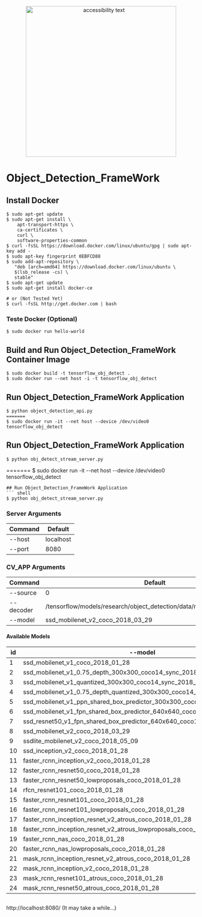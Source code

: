 <p align="center">
  <img src="http://lapisco.ifce.edu.br/wp-content/uploads/2018/03/cropped-LOGO-06.png" width="400" alt="accessibility text">
</p>

# Object_Detection_FrameWork


## Install Docker
``` shell
$ sudo apt-get update
$ sudo apt-get install \
    apt-transport-https \
    ca-certificates \
    curl \
    software-properties-common
$ curl -fsSL https://download.docker.com/linux/ubuntu/gpg | sudo apt-key add -
$ sudo apt-key fingerprint 0EBFCD88
$ sudo add-apt-repository \
   "deb [arch=amd64] https://download.docker.com/linux/ubuntu \
   $(lsb_release -cs) \
   stable"
$ sudo apt-get update
$ sudo apt-get install docker-ce
```
``` shell
# or (Not Tested Yet)
$ curl -fsSL http://get.docker.com | bash

```

### Teste Docker (Optional)
``` shell
$ sudo docker run hello-world

```
## Build and Run Object_Detection_FrameWork Container Image
``` shell
$ sudo docker build -t tensorflow_obj_detect .
$ sudo docker run --net host -i -t tensorflow_obj_detect
```
## Run Object_Detection_FrameWork Application
``` shell
$ python object_detection_api.py
=======
$ sudo docker run -it --net host --device /dev/video0 tensorflow_obj_detect
```
## Run Object_Detection_FrameWork Application
``` shell
$ python obj_detect_stream_server.py
```
=======
$ sudo docker run -it --net host --device /dev/video0 tensorflow_obj_detect
```
## Run Object_Detection_FrameWork Application
``` shell
$ python obj_detect_stream_server.py
```
 
### Server Arguments
| Command | Default |
| --- | --- |
| --host| localhost |
| --port| 8080 |

### CV_APP Arguments
| Command | Default |
| --- | --- |
| --source | 0 |
| --decoder	 | /tensorflow/models/research/object_detection/data/mscoco_label_map.pbtxt |
| --model | ssd_mobilenet_v2_coco_2018_03_29 |

#### Available Models 
|  id |  --model |
| --- | --- |
| 1 | ssd_mobilenet_v1_coco_2018_01_28
| 2 | ssd_mobilenet_v1_0.75_depth_300x300_coco14_sync_2018_07_03
| 3 | ssd_mobilenet_v1_quantized_300x300_coco14_sync_2018_07_18
| 4 | ssd_mobilenet_v1_0.75_depth_quantized_300x300_coco14_sync_2018_07_18
| 5 | ssd_mobilenet_v1_ppn_shared_box_predictor_300x300_coco14_sync_2018_07_03
| 6 | ssd_mobilenet_v1_fpn_shared_box_predictor_640x640_coco14_sync_2018_07_03
| 7 | ssd_resnet50_v1_fpn_shared_box_predictor_640x640_coco14_sync_2018_07_03
| 8 | ssd_mobilenet_v2_coco_2018_03_29
| 9 | ssdlite_mobilenet_v2_coco_2018_05_09
| 10 | ssd_inception_v2_coco_2018_01_28
| 11 | faster_rcnn_inception_v2_coco_2018_01_28
| 12 | faster_rcnn_resnet50_coco_2018_01_28
| 13 | faster_rcnn_resnet50_lowproposals_coco_2018_01_28
| 14 |rfcn_resnet101_coco_2018_01_28
| 15 |faster_rcnn_resnet101_coco_2018_01_28
| 16 |faster_rcnn_resnet101_lowproposals_coco_2018_01_28
| 17 |faster_rcnn_inception_resnet_v2_atrous_coco_2018_01_28
| 18 |faster_rcnn_inception_resnet_v2_atrous_lowproposals_coco_2018_01_28
| 19 |faster_rcnn_nas_coco_2018_01_28
| 20 |faster_rcnn_nas_lowproposals_coco_2018_01_28
| 21 |mask_rcnn_inception_resnet_v2_atrous_coco_2018_01_28
| 22 |mask_rcnn_inception_v2_coco_2018_01_28
| 23 |mask_rcnn_resnet101_atrous_coco_2018_01_28
| 24 |mask_rcnn_resnet50_atrous_coco_2018_01_28

##
http://localhost:8080/ (It may take a while...)

